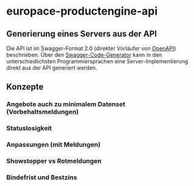 # europace-productengine-api

## Generierung eines Servers aus der API

Die API ist im Swagger-Format 2.0 (direkter Vorläufer von [OpenAPI](https://www.openapis.org/)) beschrieben. Über den [Swagger-Code-Generator](https://github.com/swagger-api/swagger-codegen) kann in den unterschiedlichsten Programmiersprachen eine Server-Implementierung direkt aus der API generiert werden.

## Konzepte

### Angebote auch zu minimalem Datenset (Vorbehaltsmeldungen)

### Statuslosigkeit

### Anpassungen (mit Meldungen)

### Showstopper vs Rotmeldungen

### Bindefrist und Bestzins